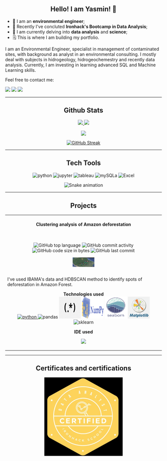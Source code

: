 ## <div align="center"> Hello! I am Yasmin! 👋 </div> ##

- 🌳 I am an **environmental engineer**;
- 🥇 Recently I've concluted **Ironhack's Bootcamp in Data Analysis**;
- 🎰 I am currently delving into **data analysis** and **science**;
- 🗒️ This is where I am building my portfolio.


I am an Environmental Engineer, specialist in management of contaminated sites, with background as analyst in an environmental consulting. I mostly deal with subjects in hidrogeology, hidrogeochemestry and recently data analysis. Currently, I am investing in learning advanced SQL and Machine Learning skills.

Feel free to contact me:
<div> 
   <a href = "mailto:yasmin.atique@gmail.com"><img src="https://img.shields.io/badge/-Gmail-%23333?style=for-the-badge&logo=gmail&logoColor=white" target="_blank"></a>
  <a href="https://www.linkedin.com/in/yasminatique/" target="_blank"><img src="https://img.shields.io/badge/-LinkedIn-%230077B5?style=for-the-badge&logo=linkedin&logoColor=white" target="_blank"></a> 
  <a href="https://wa.me/qr/R3GCOT6UYGTMC1" target="_blank"><img src="https://img.shields.io/badge/WhatsApp-25D366?style=for-the-badge&logo=whatsapp&logoColor=white" target="_blank"></a> 

---

## <div align="center"> Github Stats </div> ##

<div align="center">
  <a href="https://github.com/yasmin-atique">
  <img height="180em" src="https://github-readme-stats.vercel.app/api?username=yasmin-atique&show_icons=true&theme=onedark&include_all_commits=true&count_private=true"/>
  <img height="180em" src="https://github-readme-stats.vercel.app/api/top-langs/?username=yasmin-atique&layout=compact&langs_count=7&theme=onedark"/>
</div>

<div align="center">

<p><img align="center" src="https://github-profile-summary-cards.vercel.app/api/cards/profile-details?username=yasmin-atique&theme=2077" /></p>

</div>

<div align="center">

  [![GitHub Streak](https://streak-stats.demolab.com/?user=hbatistuzzo&theme=onedark&stroke=0000)](https://git.io/streak-stats)

</div>

---
## <div align="center"> Tech Tools </div> ##
  <div align="center">
	<img align="center" alt="python"  height="30" width="70" src="https://img.shields.io/badge/-Python-000000?style=flat&logo=python" />
	<img align='center' alt='jupyter' height="30" width="70"  src="https://img.shields.io/badge/-Jupyter-000000?style=flat&logo=jupyter" />
	<img align='center' alt="tableau"  height="30" width="70" src="https://img.shields.io/badge/-Tableau-000000?style=flat&logo=tableau" />
	<img align='center' height="30" width="70" alt='mySQLa' src="https://img.shields.io/badge/-SQL-000000?style=flat&logo=mysql"/>
	<img align='center' height="30" width="70" alt='Excel' src="https://img.shields.io/badge/-Excel-000000?style=flat&logo=microsoftexcel"/>

 ![Snake animation](https://github.com/yasmin-atique/yasmin-atique/blob/output/github-contribution-grid-snake.svg)
	</div>

---
## <div align="center"> Projects </div> ##
<table>
  
  <tr>
    <td width="50%" valign="top">
      <h4 align="center">Clustering analysis of Amazon deforestation</h4>
        <br />
	<div align="center">

![GitHub top language](https://img.shields.io/github/languages/top/yasmin-atique/Embargos-de-desmatamento-na-AM-Um-estudo-de-clusteriza-o)
![GitHub commit activity](https://img.shields.io/github/commit-activity/m/yasmin-atique/Embargos-de-desmatamento-na-AM-Um-estudo-de-clusteriza-o)
![GitHub code size in bytes](https://img.shields.io/github/languages/code-size/yasmin-atique/Embargos-de-desmatamento-na-AM-Um-estudo-de-clusteriza-o)
![GitHub last commit](https://img.shields.io/github/last-commit/yasmin-atique/Embargos-de-desmatamento-na-AM-Um-estudo-de-clusteriza-o)

</div>
<div align="center">
        <img align="center" height="30" width="70" src="/Cluster_image.jpg" />
	</div>
        <br />
        <p>
I've used IBAMA's data and HDBSCAN method to identify spots of deforestation in Amazon Forest.<br></p>
      <p align="center">
        <strong> Technologies used </strong>
        <br/>
        <a href="https://www.python.org/" target="_blank" rel="noreferrer"> <img
src="https://cdn.jsdelivr.net/gh/devicons/devicon/icons/python/python-original-wordmark.svg" alt="python" height="50" width="60"/> </a>
	<img  alt="pandas"  height="70" width="70" src="https://cdn.jsdelivr.net/gh/devicons/devicon/icons/pandas/pandas-original.svg" />
	<img  alt="regex"  height="70" width="70" src="/regex_image.png" />
	<img  alt="numpy" height="70" width="70" src="/NumPy_logo.svg"/>
	<img  alt="seaborn" height="70" width="70" src="/logo-tall-lightbg.svg"/>
	<img  alt="matlib" height="70" width="70" src="/matplotlib-tutorial.png"/>
	<img  alt="sklearn" height="70" width="70" src="/1200px-Scikit_learn_logo_small.svg.png.png"/>
      </p>
      <p align="center">
        <strong> IDE used </strong>
        <br/>
        </p>
      <p align="center">
  <a href="https://github.com/yasmin-atique/Embargos-de-desmatamento-na-AM-Um-estudo-de-clusteriza-o" target="_blank">
    <img src="https://img.shields.io/static/v1?label=|&message=CODE&color=05F718&style=plastic&logo=github&logo-color=white"/>
  </a>  
      </p>
    </td>
</table>

---
## <div align="center"> Certificates and certifications </div> ##
 
<p align="center"><img src="ironbadge.jpeg" width="50%" alt="Logo"></p>


